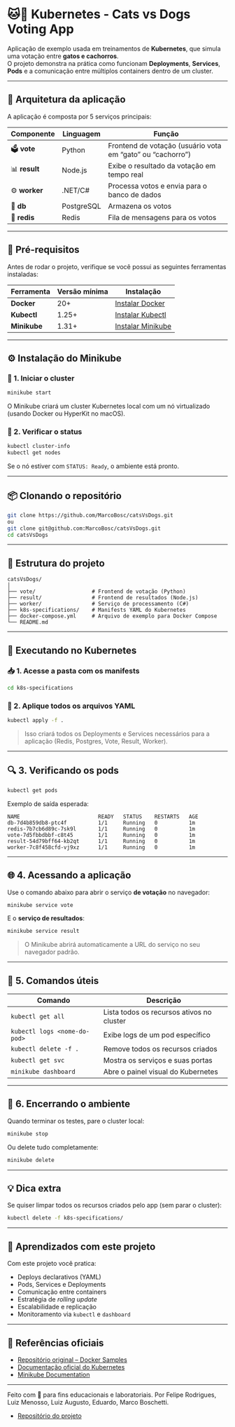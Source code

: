 # 🐱🐶 Kubernetes - Cats vs Dogs Voting App

Aplicação de exemplo usada em treinamentos de **Kubernetes**, que simula uma votação entre **gatos e cachorros**.  
O projeto demonstra na prática como funcionam **Deployments**, **Services**, **Pods** e a comunicação entre múltiplos containers dentro de um cluster.

---

## 🧩 Arquitetura da aplicação

A aplicação é composta por 5 serviços principais:

| Componente | Linguagem | Função |
|-------------|------------|--------|
| 🗳️ **vote** | Python | Frontend de votação (usuário vota em “gato” ou “cachorro”) |
| 📊 **result** | Node.js | Exibe o resultado da votação em tempo real |
| ⚙️ **worker** | .NET/C# | Processa votos e envia para o banco de dados |
| 💾 **db** | PostgreSQL | Armazena os votos |
| 🧠 **redis** | Redis | Fila de mensagens para os votos |

---

## 🚀 Pré-requisitos

Antes de rodar o projeto, verifique se você possui as seguintes ferramentas instaladas:

| Ferramenta | Versão mínima | Instalação |
|-------------|----------------|-------------|
| **Docker** | 20+ | [Instalar Docker](https://docs.docker.com/get-docker/) |
| **Kubectl** | 1.25+ | [Instalar Kubectl](https://kubernetes.io/docs/tasks/tools/) |
| **Minikube** | 1.31+ | [Instalar Minikube](https://minikube.sigs.k8s.io/docs/start/) |

---

## ⚙️ Instalação do Minikube

### 🧠 1. Iniciar o cluster

```bash
minikube start
````

O Minikube criará um cluster Kubernetes local com um nó virtualizado (usando Docker ou HyperKit no macOS).

### 🧩 2. Verificar o status

```bash
kubectl cluster-info
kubectl get nodes
```

Se o nó estiver com `STATUS: Ready`, o ambiente está pronto.

---

## 📦 Clonando o repositório

```bash
git clone https://github.com/MarcoBosc/catsVsDogs.git
ou 
git clone git@github.com:MarcoBosc/catsVsDogs.git
cd catsVsDogs
```

---

## 🧱 Estrutura do projeto

```
catsVsDogs/
│
├── vote/                  # Frontend de votação (Python)
├── result/                # Frontend de resultados (Node.js)
├── worker/                # Serviço de processamento (C#)
├── k8s-specifications/    # Manifests YAML do Kubernetes
├── docker-compose.yml     # Arquivo de exemplo para Docker Compose
└── README.md
```

---

## 🐳 Executando no Kubernetes

### 📥 1. Acesse a pasta com os manifests

```bash
cd k8s-specifications
```

### 🚀 2. Aplique todos os arquivos YAML

```bash
kubectl apply -f .
```

> Isso criará todos os Deployments e Services necessários para a aplicação (Redis, Postgres, Vote, Result, Worker).

---

## 🔍 3. Verificando os pods

```bash
kubectl get pods
```

Exemplo de saída esperada:

```
NAME                         READY   STATUS    RESTARTS   AGE
db-7d4b859db8-ptc4f          1/1     Running   0          1m
redis-7b7cb6d89c-7sk9l       1/1     Running   0          1m
vote-7d5fbbdbbf-c8t45        1/1     Running   0          1m
result-54d79bff64-kb2qt      1/1     Running   0          1m
worker-7c8f458cfd-vj9xz      1/1     Running   0          1m
```

---

## 🌐 4. Acessando a aplicação

Use o comando abaixo para abrir o serviço **de votação** no navegador:

```bash
minikube service vote
```

E o **serviço de resultados**:

```bash
minikube service result
```

> O Minikube abrirá automaticamente a URL do serviço no seu navegador padrão.

---

## 🧰 5. Comandos úteis

| Comando                      | Descrição                                 |
| ---------------------------- | ----------------------------------------- |
| `kubectl get all`            | Lista todos os recursos ativos no cluster |
| `kubectl logs <nome-do-pod>` | Exibe logs de um pod específico           |
| `kubectl delete -f .`        | Remove todos os recursos criados          |
| `kubectl get svc`            | Mostra os serviços e suas portas          |
| `minikube dashboard`         | Abre o painel visual do Kubernetes        |

---

## 🧹 6. Encerrando o ambiente

Quando terminar os testes, pare o cluster local:

```bash
minikube stop
```

Ou delete tudo completamente:

```bash
minikube delete
```

---

## 💡 Dica extra

Se quiser limpar todos os recursos criados pelo app (sem parar o cluster):

```bash
kubectl delete -f k8s-specifications/
```

---

## 🧠 Aprendizados com este projeto

Com este projeto você pratica:

* Deploys declarativos (YAML)
* Pods, Services e Deployments
* Comunicação entre containers
* Estratégia de *rolling update*
* Escalabilidade e replicação
* Monitoramento via `kubectl` e `dashboard`

---

## 📜 Referências oficiais

* [Repositório original – Docker Samples](https://github.com/dockersamples/example-voting-app)
* [Documentação oficial do Kubernetes](https://kubernetes.io/docs/home/)
* [Minikube Documentation](https://minikube.sigs.k8s.io/docs/start/)

---

Feito com 💙 para fins educacionais e laboratoriais.
Por Felipe Rodrigues, Luiz Menosso, Luiz Augusto, Eduardo, Marco Boschetti.

* [Repositório do projeto](https://github.com/MarcoBosc/catsVsDogs/)
